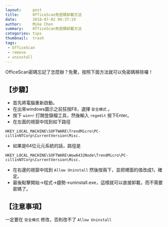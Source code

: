 ```yaml
---
layout:     post
title:      OfficeScan免密碼卸載方法
date:       2018-07-02 09:37:19
author:     Mike Chen
summary:    OfficeScan免密碼卸載方法
categories: tips
thumbnail:  trash
tags:
 - OfficeScan
 - remove
 - uninstall
---
```


OfficeScan密碼忘記了怎麼辦？免驚，按照下面方法就可以免密碼移除囉！

## 【步驟】

* 首先將電腦重新啟動。
* 在出來windows圖示之前狂按F8，選擇 `安全模式` 。
* 按下 `win+r` 打開登錄檔工具，然後輸入 `regedit` 按下Enter。
* 在左面的視窗中找到如下路徑

```
HKEY_LOCAL_MACHINE\SOFTWARE\TrendMicro\PC-cillinNTCorp\CurrentVersion\Misc.
```

* 如果是64位元元系統的話，路徑是

```
HKEY_LOCAL_MACHINE\SOFTWARE\Wow6432Node\TrendMicro\PC-cillinNTCorp\CurrentVersion\Misc.
```

* 在右邊的視窗中找到 `Allow Uninstall` 然後按兩下，並把裡面的值改成1，確定。
* 最後點擊開始->程式->趨勢->uninstall.exe，這樣就可以直接卸載，而不需要密碼了。


## 【注意事項】
一定要在 `安全模式` 修改，否則改不了 `Allow Uninstall`